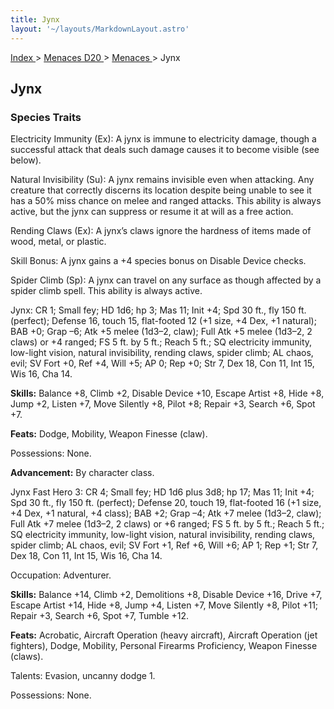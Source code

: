 ```yaml
---
title: Jynx
layout: '~/layouts/MarkdownLayout.astro'
---
```


[ Index ](/) > [ Menaces D20 ](/menaces.d20) > [ Menaces ](/menaces.d20/menaces) > Jynx

##  Jynx

###  Species Traits

Electricity Immunity (Ex): A jynx is immune to electricity damage, though a
successful attack that deals such damage causes it to become visible (see
below).

Natural Invisibility (Su): A jynx remains invisible even when attacking. Any
creature that correctly discerns its location despite being unable to see it
has a 50% miss chance on melee and ranged attacks. This ability is always
active, but the jynx can suppress or resume it at will as a free action.

Rending Claws (Ex): A jynx’s claws ignore the hardness of items made of wood,
metal, or plastic.

Skill Bonus: A jynx gains a +4 species bonus on Disable Device checks.

Spider Climb (Sp): A jynx can travel on any surface as though affected by a
spider climb spell. This ability is always active.

Jynx: CR 1; Small fey; HD 1d6; hp 3; Mas 11; Init +4; Spd 30 ft., fly 150 ft.
(perfect); Defense 16, touch 15, flat-footed 12 (+1 size, +4 Dex, +1 natural);
BAB +0; Grap –6; Atk +5 melee (1d3–2, claw); Full Atk +5 melee (1d3–2, 2
claws) or +4 ranged; FS 5 ft. by 5 ft.; Reach 5 ft.; SQ electricity immunity,
low-light vision, natural invisibility, rending claws, spider climb; AL chaos,
evil; SV Fort +0, Ref +4, Will +5; AP 0; Rep +0; Str 7, Dex 18, Con 11, Int
15, Wis 16, Cha 14.

**Skills:** Balance +8, Climb +2, Disable Device +10, Escape Artist +8, Hide
+8, Jump +2, Listen +7, Move Silently +8, Pilot +8; Repair +3, Search +6, Spot
+7.

**Feats:** Dodge, Mobility, Weapon Finesse (claw).

Possessions: None.

**Advancement:** By character class.

Jynx Fast Hero 3: CR 4; Small fey; HD 1d6 plus 3d8; hp 17; Mas 11; Init +4;
Spd 30 ft., fly 150 ft. (perfect); Defense 20, touch 19, flat-footed 16 (+1
size, +4 Dex, +1 natural, +4 class); BAB +2; Grap –4; Atk +7 melee (1d3–2,
claw); Full Atk +7 melee (1d3–2, 2 claws) or +6 ranged; FS 5 ft. by 5 ft.;
Reach 5 ft.; SQ electricity immunity, low-light vision, natural invisibility,
rending claws, spider climb; AL chaos, evil; SV Fort +1, Ref +6, Will +6; AP
1; Rep +1; Str 7, Dex 18, Con 11, Int 15, Wis 16, Cha 14.

Occupation: Adventurer.

**Skills:** Balance +14, Climb +2, Demolitions +8, Disable Device +16, Drive
+7, Escape Artist +14, Hide +8, Jump +4, Listen +7, Move Silently +8, Pilot
+11; Repair +3, Search +6, Spot +7, Tumble +12.

**Feats:** Acrobatic, Aircraft Operation (heavy aircraft), Aircraft Operation
(jet fighters), Dodge, Mobility, Personal Firearms Proficiency, Weapon Finesse
(claws).

Talents: Evasion, uncanny dodge 1.

Possessions: None.

